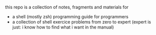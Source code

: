 this repo is a collection of notes, fragments and materials for

* a shell (mostly zsh) programming guide for programmers
* a collection of shell exercice problems from zero to expert
  (expert is just: i know how to find what i want in the manual)
